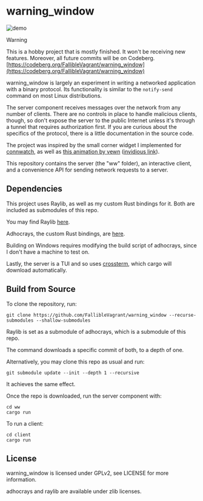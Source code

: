 # warning_window

![demo](./demo.gif)

> [!WARNING]
> This is a hobby project that is mostly finished. It won't be receiving new features. Moreover, all future commits will be on Codeberg. [https://codeberg.org/FallibleVagrant/warning_window](https://codeberg.org/FallibleVagrant/warning_window)

warning_window is largely an experiment in writing a networked application with a binary protocol. Its functionality is similar to the `notify-send` command on most Linux distributions.

The server component receives messages over the network from any number of clients. There are no controls in place to handle malicious clients, though, so don't expose the server to the public Internet unless it's through a tunnel that requires authorization first. If you are curious about the specifics of the protocol, there is a little documentation in the source code.

The project was inspired by the small corner widget I implemented for [connwatch](https://github.com/falliblevagrant/connwatch), as well as [this animation by vewn](https://www.youtube.com/watch?v=KJNWlMiL1zM&t=52) ([invidious link](https://iv.melmac.space/watch?v=KJNWlMiL1zM&t=52)).

This repository contains the server (the "ww" folder), an interactive client, and a convenience API for sending network requests to a server.

## Dependencies
This project uses Raylib, as well as my custom Rust bindings for it. Both are included as submodules of this repo.

You may find Raylib [here](https://github.com/raysan5/raylib).

Adhocrays, the custom Rust bindings, are [here](https://github.com/falliblevagrant/adhocrays).

Building on Windows requires modifying the build script of adhocrays, since I don't have a machine to test on.

Lastly, the server is a TUI and so uses [crossterm](https://github.com/crossterm-rs/crossterm), which cargo will download automatically.

## Build from Source
To clone the repository, run:
```
git clone https://github.com/FallibleVagrant/warning_window --recurse-submodules --shallow-submodules
```
Raylib is set as a submodule of adhocrays, which is a submodule of this repo.

The command downloads a specific commit of both, to a depth of one.

Alternatively, you may clone this repo as usual and run:
```
git submodule update --init --depth 1 --recursive
```
It achieves the same effect.

Once the repo is downloaded, run the server component with:
```
cd ww
cargo run
```

To run a client:
```
cd client
cargo run
```

## License
warning_window is licensed under GPLv2, see LICENSE for more information.

adhocrays and raylib are available under zlib licenses.
